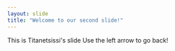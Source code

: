 ```yaml
---
layout: slide
title: "Welcome to our second slide!"
---
```

This is Titanetsissi's slide
Use the left arrow to go back!